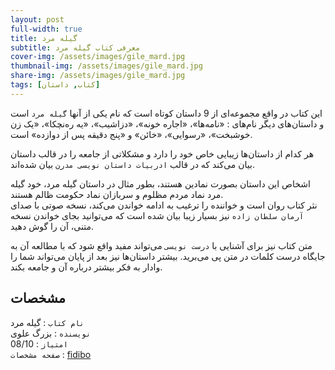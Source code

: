 ```yaml
---
layout: post
full-width: true
title: گیله مرد
subtitle: معرفی کتاب گیله مرد
cover-img: /assets/images/gile_mard.jpg
thumbnail-img: /assets/images/gile_mard.jpg
share-img: /assets/images/gile_mard.jpg
tags: [کتاب, داستان]
---
```


این کتاب در واقع مجموعه‌ای از 9 داستان کوتاه است که نام یکی از آنها `گیله مرد` است و داستان‌های دیگر نام‌های : «نامه‌ها»، «اجاره خونه»، «دزاشیب»، «یه ره‌نچکا»، «یک زن خوشبخت»، «رسوایی»، «خائن» و «پنج دقیقه پس از دوازده» است.  

هر کدام از داستان‌ها زیبایی خاص خود را دارد و مشکلاتی از جامعه را در قالب داستان بیان می‌کند که در قالب `ادربیات داستان نویسی مدرن` بیان شده‌اند.  

اشخاص این داستان بصورت نمادین هستند، بطور مثال در داستان گیله مرد، خود گیله مرد نماد مردم مظلوم و سربازان نماد حکومت ظالم هستند.  
نثر کتاب روان است و خواننده را ترغیب به ادامه خواندن می‌کند، نسخه صوتی با صدای `آرمان سلطان زاده` نیز بسیار زیبا بیان شده است که می‌توانید بجای خواندن نسخه متنی، آن را گوش دهید.  

متن کتاب نیز برای آشنایی با `درست نویسی` می‌تواند مفید واقع شود که با مطالعه آن به جایگاه درست کلمات در متن پی می‌برید. بیشتر داستان‌ها نیز بعد از پایان می‌تواند شما را وادار به فکر بیشتر درباره آن و جامعه بکند.  

## مشخصات

`نام کتاب` : گیله مرد   
`نویسنده` : بزرگ علوی  
`امتیاز` : 08/10  
`صفحه مشخصات` : [fidibo](https://fidibo.com/book/84237-%DA%A9%D8%AA%D8%A7%D8%A8-%D8%B5%D9%88%D8%AA%DB%8C-%DA%AF%DB%8C%D9%84%D9%87-%D9%85%D8%B1%D8%AF)  